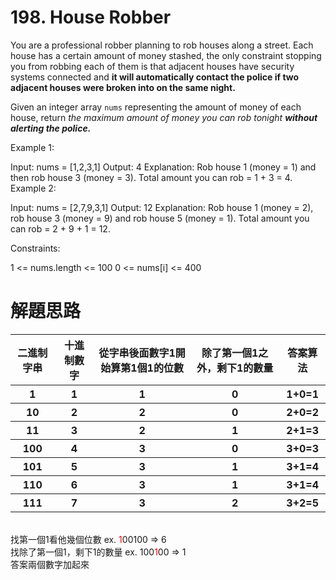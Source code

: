 # 198. House Robber

You are a professional robber planning to rob houses along a street. Each house has a certain amount of money stashed, the only constraint stopping you from robbing each of them is that adjacent houses have security systems connected and **it will automatically contact the police if two adjacent houses were broken into on the same night.**

Given an integer array `nums` representing the amount of money of each house, return _the maximum amount of money you can rob tonight **without alerting the police.**_

 

Example 1:

Input: nums = [1,2,3,1]
Output: 4
Explanation: Rob house 1 (money = 1) and then rob house 3 (money = 3).
Total amount you can rob = 1 + 3 = 4.
Example 2:

Input: nums = [2,7,9,3,1]
Output: 12
Explanation: Rob house 1 (money = 2), rob house 3 (money = 9) and rob house 5 (money = 1).
Total amount you can rob = 2 + 9 + 1 = 12.
 

Constraints:

1 <= nums.length <= 100
0 <= nums[i] <= 400


# 解題思路

<table>
  <thead>
    <tr>
      <th>二進制字串</th>
      <th>十進制數字</th>
      <th>從字串後面數字1開始算第1個1的位數</th>
      <th>除了第一個1之外，剩下1的數量</th>
      <th>答案算法</th>
    </tr>
  </thead>
  <tbody>
    <tr>
      <th>1</th>
      <th>1</th>
      <th>1</th>
      <th>0</th>
      <th>1+0=1</th>
    </tr>
    <tr>
      <th>10</th>
      <th>2</th>
      <th>2</th>
      <th>0</th>
      <th>2+0=2</th>
    </tr>
    <tr>
      <th>11</th>
      <th>3</th>
      <th>2</th>
      <th>1</th>
      <th>2+1=3</th>
    </tr>
    <tr>
      <th>100</th>
      <th>4</th>
      <th>3</th>
      <th>0</th>
      <th>3+0=3</th>
    </tr>
    <tr>
      <th>101</th>
      <th>5</th>
      <th>3</th>
      <th>1</th>
      <th>3+1=4</th>
    </tr>
    <tr>
      <th>110</th>
      <th>6</th>
      <th>3</th>
      <th>1</th>
      <th>3+1=4</th>
    </tr>
    <tr>
      <th>111</th>
      <th>7</th>
      <th>3</th>
      <th>2</th>
      <th>3+2=5</th>
    </tr>
  </tbody>
</table>

<br>找第一個1看他幾個位數  ex. <span style="color: red;">1</span>00100 => 6
<br>找除了第一個1，剩下1的數量   ex.  100<span style="color: red;">1</span>00 => 1
<br>答案兩個數字加起來


